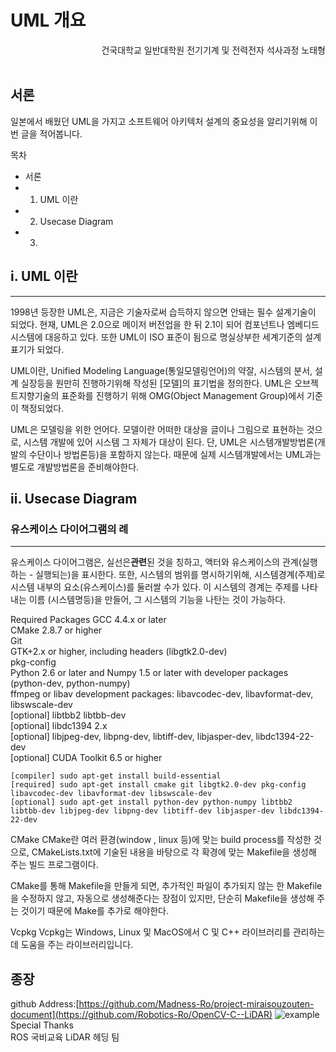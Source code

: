 # UML 개요
<div style="text-align: right">건국대학교 일반대학원 전기기계 및 전력전자 석사과정 노태형</div><br>

## 서론
일본에서 배웠던 UML을 가지고 소프트웨어 아키텍처 설계의 중요성을 알리기위해 이번 글을 적어봅니다.

목차
- 서론
- 1. UML 이란
- 2. Usecase Diagram
- 3. 
## i. UML 이란
----------------------
1998년 등장한 UML은, 지금은 기술자로써 습득하지 않으면 안돼는 필수 설계기술이 되었다. 
현재, UML은 2.0으로 메이저 버전업을 한 뒤 2.1이 되어 컴포넌트나 엠베디드 시스템에 대응하고 있다.
또한 UML이 ISO 표준이 됨으로 명실상부한 세계기준의 설계표기가 되었다.

UML이란, Unified Modeling Language(통일모델링언어)의 약잘, 시스템의 분서, 설계 실장등을 원만히 진행하기위해 작성된 [모델]의 표기법을 정의한다.
UML은 오브젝트지향기술의 표준화를 진행하기 위해 OMG(Object Management Group)에서 기준이 책정되었다.

UML은 모델링을 위한 언어다. 모델이란 어떠한 대상을 글이나 그림으로 표현하는 것으로, 시스템 개발에 있어 시스템 그 자체가 대상이 된다.
단, UML은 시스템개발방법론(개발의 수단이나 방법론등)을 포함하지 않는다. 때문에 실제 시스템개발에서는 UML과는 별도로 개발방법론을 준비해야한다.

## ii. Usecase Diagram
### 유스케이스 다이어그램의 례 
-------------
유스케이스 다이어그램은, 실선은**관련**된 것을 칭하고, 액터와 유스케이스의 관계(실행하는 - 실행되는)을 표시한다. 또한, 시스템의 범위를 명시하기위해, 시스템경계(주제)로 시스템 내부의 요소(유스케이스)를 둘러쌀 수가 있다. 이 시스템의 경계는 주제를 나타내는 이름 (시스템명등)을 만들어, 그 시스템의 기능을 나탄는 것이 가능하다.

Required Packages
GCC 4.4.x or later<br>
CMake 2.8.7 or higher<br>
Git<br>
GTK+2.x or higher, including headers (libgtk2.0-dev)<br>
pkg-config<br>
Python 2.6 or later and Numpy 1.5 or later with developer packages (python-dev, python-numpy)<br>
ffmpeg or libav development packages: libavcodec-dev, libavformat-dev, libswscale-dev<br>
[optional] libtbb2 libtbb-dev<br>
[optional] libdc1394 2.x<br>
[optional] libjpeg-dev, libpng-dev, libtiff-dev, libjasper-dev, libdc1394-22-dev<br>
[optional] CUDA Toolkit 6.5 or higher<br>

~~~
[compiler] sudo apt-get install build-essential
[required] sudo apt-get install cmake git libgtk2.0-dev pkg-config libavcodec-dev libavformat-dev libswscale-dev
[optional] sudo apt-get install python-dev python-numpy libtbb2 libtbb-dev libjpeg-dev libpng-dev libtiff-dev libjasper-dev libdc1394-22-dev
~~~

CMake
CMake란 여러 환경(window , linux 등)에 맞는 build process를 작성한 것으로, CMakeLists.txt에 기술된 내용을 바탕으로 각 확경에 맞는 Makefile을 생성해 주는 빌드 프로그램이다.

CMake를 통해 Makefile을 만들게 되면, 추가적인 파일이 추가되지 않는 한 Makefile을 수정하지 않고, 자동으로 생성해준다는 장점이 있지만, 단순히 Makefile을 생성해 주는 것이기 때문에 Make를 추가로 해야한다.

Vcpkg
Vcpkg는 Windows, Linux 및 MacOS에서 C 및 C++ 라이브러리를 관리하는 데 도움을 주는 라이브러리입니다.


## 종장

github Address:[https://github.com/Madness-Ro/project-miraisouzouten-document](https://github.com/Robotics-Ro/OpenCV-C--LiDAR)
![example](./images/QR-code.png)
Special Thanks<br>
ROS 국비교육 LiDAR 헤딩 팀


